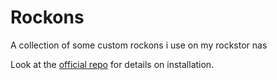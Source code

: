 # Rockons
A collection of some custom rockons i use on my rockstor nas

Look at the [official  repo](https://github.com/rockstor/rockon-registry) for details on installation.
